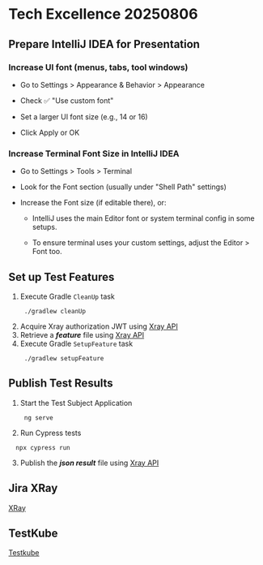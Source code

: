 # Tech Excellence 20250806

## Prepare IntelliJ IDEA for Presentation

### Increase UI font (menus, tabs, tool windows)

- Go to Settings > Appearance & Behavior > Appearance

- Check ✅ "Use custom font"

- Set a larger UI font size (e.g., 14 or 16)

- Click Apply or OK

### Increase Terminal Font Size in IntelliJ IDEA

- Go to Settings > Tools > Terminal

- Look for the Font section (usually under "Shell Path" settings)

- Increase the Font size (if editable there), or:

  - IntelliJ uses the main Editor font or system terminal config in some setups.

  - To ensure terminal uses your custom settings, adjust the Editor > Font too.

## Set up Test Features

1. Execute Gradle `CleanUp` task
   ```shell
    ./gradlew cleanUp
   ```
2. Acquire Xray authorization JWT using [Xray API](./test_harness/xrayapi/issue.http)
3. Retrieve a ***feature*** file using [Xray API](./test_harness/xrayapi/issue.http)
4. Execute Gradle `SetupFeature` task
   ```shell
    ./gradlew setupFeature
   ```
   
## Publish Test Results

1. Start the Test Subject Application
   ```shell
    ng serve
   ```
2. Run Cypress tests
  ```shell
    npx cypress run
   ```
3. Publish the  ***json result*** file using [Xray API](./test_harness/xrayapi/issue.http)

## Jira XRay
[XRay](https://arrasidols0p.atlassian.net/jira/software/c/projects/T2I/list)

## TestKube
[Testkube](https://app.testkube.io/organization/testkube-demo/environment/testkube-demo/dashboard/home)